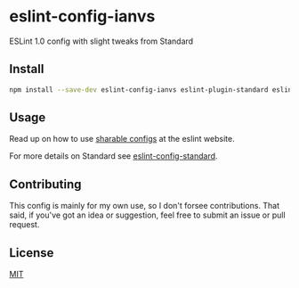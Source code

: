 # eslint-config-ianvs

ESLint 1.0 config with slight tweaks from Standard

## Install

```bash
npm install --save-dev eslint-config-ianvs eslint-plugin-standard eslint-config-standard@^4.0.0-1
```

## Usage

Read up on how to use [sharable configs](http://eslint.org/docs/developer-guide/shareable-configs) at the eslint website.

For more details on Standard see [eslint-config-standard](https://github.com/feross/eslint-config-standard).

## Contributing

This config is mainly for my own use, so I don't forsee contributions.  That said, if you've got an idea or suggestion, feel free to submit an issue or pull request.

## License

[MIT](LICENSE.md)
